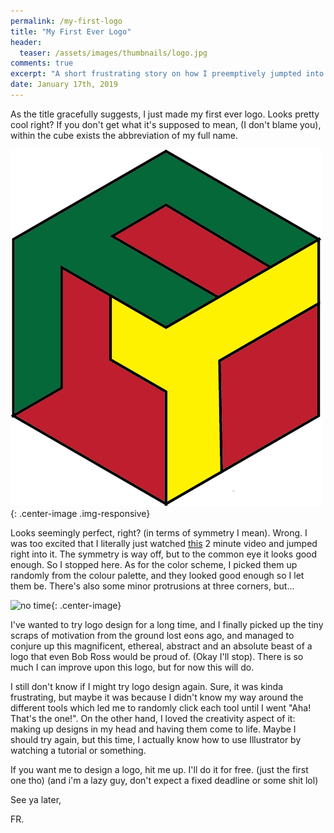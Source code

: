 ```yaml
---
permalink: /my-first-logo
title: "My First Ever Logo"
header:
  teaser: /assets/images/thumbnails/logo.jpg
comments: true
excerpt: "A short frustrating story on how I preemptively jumpted into the intricate world of logo design."
date: January 17th, 2019
---
```


<style>
  .center-image{
      margin: 0 auto;
      display: block;
  }
</style>

As the title gracefully suggests, I just made my first ever logo. Looks pretty cool right? If you don't get what it's supposed to mean, (I don't blame you), within the cube exists the abbreviation of my full name.

![fr-logo](/assets/images/fr-logo.png){: .center-image .img-responsive}

Looks seemingly perfect, right? (in terms of symmetry I mean). Wrong. I was too excited that I literally just watched [this](https://www.youtube.com/watch?v=q5Rfu5OJ--M) 2 minute video and jumped right into it. The symmetry is way off, but to the common eye it looks good enough. So I stopped here. As for the color scheme, I picked them up randomly from the colour palette, and they looked good enough so I let them be. There's also some minor protrusions at three corners, but... 

![no time](https://media.giphy.com/media/10PcMWwtZSYk2k/giphy.gif){: .center-image}

I've wanted to try logo design for a long time, and I finally picked up the tiny scraps of motivation from the ground lost eons ago, and managed to conjure up this magnificent, ethereal, abstract and an absolute beast of a logo that even Bob Ross would be proud of. (Okay I'll stop). There is so much I can improve upon this logo, but for now this will do. 

I still don't know if I might try logo design again. Sure, it was kinda frustrating, but maybe it was because I didn't know my way around the different tools which led me to randomly click each tool until I went "Aha! That's the one!". On the other hand, I loved the creativity aspect of it: making up designs in my head and having them come to life. Maybe I should try again, but this time, I actually know how to use Illustrator by watching a tutorial or something.

If you want me to design a logo, hit me up. I'll do it for free. (just the first one tho) (and i'm a lazy guy, don't expect a fixed deadline or some shit lol)

See ya later,

FR.
